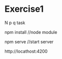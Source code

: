 # Exercise1
N p q task

npm install  //node module

npm serve //start server

http://locathost:4200
